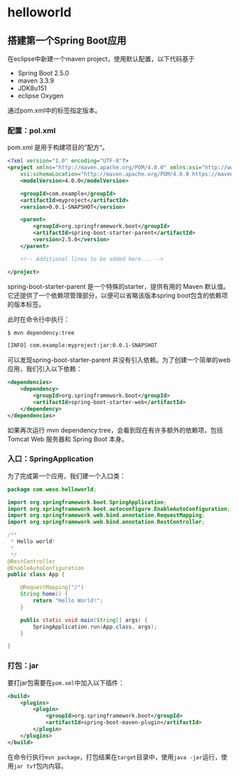 # helloworld

## 搭建第一个Spring Boot应用

在eclipse中新建一个maven project，使用默认配置，以下代码基于

- Spring Boot 2.5.0
- maven 3.3.9
- JDK8u151
- eclipse Oxygen

通过pom.xml中的标签指定版本。

### 配置：pol.xml

pom.xml 是用于构建项目的”配方“。

```xml
<?xml version="1.0" encoding="UTF-8"?>
<project xmlns="http://maven.apache.org/POM/4.0.0" xmlns:xsi="http://www.w3.org/2001/XMLSchema-instance"
    xsi:schemaLocation="http://maven.apache.org/POM/4.0.0 https://maven.apache.org/xsd/maven-4.0.0.xsd">
    <modelVersion>4.0.0</modelVersion>

    <groupId>com.example</groupId>
    <artifactId>myproject</artifactId>
    <version>0.0.1-SNAPSHOT</version>

    <parent>
        <groupId>org.springframework.boot</groupId>
        <artifactId>spring-boot-starter-parent</artifactId>
        <version>2.5.0</version>
    </parent>

    <!-- Additional lines to be added here... -->

</project>
```

spring-boot-starter-parent 是一个特殊的starter，提供有用的 Maven 默认值。 它还提供了一个依赖项管理部分，以便可以省略该版本spring boot包含的依赖项的版本标签。

此时在命令行中执行：

```bash
$ mvn dependency:tree

[INFO] com.example:myproject:jar:0.0.1-SNAPSHOT
```

可以发现spring-boot-starter-parent 并没有引入依赖。为了创建一个简单的web应用，我们引入以下依赖：

```xml
<dependencies>
    <dependency>
        <groupId>org.springframework.boot</groupId>
        <artifactId>spring-boot-starter-web</artifactId>
    </dependency>
</dependencies>
```

如果再次运行 mvn dependency:tree，会看到现在有许多额外的依赖项，包括 Tomcat Web 服务器和 Spring Boot 本身。

### 入口：SpringApplication

为了完成第一个应用，我们建一个入口类：

```java
package com.weso.helloworld;

import org.springframework.boot.SpringApplication;
import org.springframework.boot.autoconfigure.EnableAutoConfiguration;
import org.springframework.web.bind.annotation.RequestMapping;
import org.springframework.web.bind.annotation.RestController;

/**
 * Hello world!
 *
 */
@RestController
@EnableAutoConfiguration
public class App {

	@RequestMapping("/")
	String home() {
		return "Hello World!";
	}

	public static void main(String[] args) {
		SpringApplication.run(App.class, args);
	}

}
```

### 打包：jar

要打jar包需要在`pom.xml`中加入以下插件：

```xml
<build>
    <plugins>
        <plugin>
            <groupId>org.springframework.boot</groupId>
            <artifactId>spring-boot-maven-plugin</artifactId>
        </plugin>
    </plugins>
</build>
```

在命令行执行`mvn package`，打包结果在`target`目录中，使用`java -jar`运行，使用`jar tvf`包内内容。





